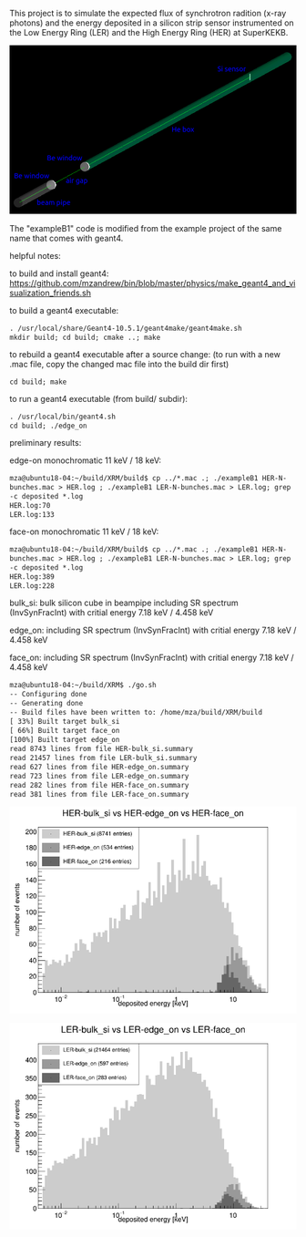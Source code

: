 This project is to simulate the expected flux of synchrotron radition (x-ray photons) and the energy deposited in a silicon strip sensor instrumented on the Low Energy Ring (LER) and the High Energy Ring (HER) at SuperKEKB.

![alt text](https://github.com/mzandrew/XRM/blob/master/XRM-geometry.png "XRM geometry")

The "exampleB1" code is modified from the example project of the same name that comes with geant4.

helpful notes:

to build and install geant4:
https://github.com/mzandrew/bin/blob/master/physics/make_geant4_and_visualization_friends.sh

to build a geant4 executable:

```
. /usr/local/share/Geant4-10.5.1/geant4make/geant4make.sh
mkdir build; cd build; cmake ..; make
```

to rebuild a geant4 executable after a source change:
(to run with a new .mac file, copy the changed mac file into the build dir first)

```
cd build; make
```

to run a geant4 executable (from build/ subdir):

```
. /usr/local/bin/geant4.sh
cd build; ./edge_on
```

preliminary results:

edge-on monochromatic 11 keV / 18 keV:

```
mza@ubuntu18-04:~/build/XRM/build$ cp ../*.mac .; ./exampleB1 HER-N-bunches.mac > HER.log ; ./exampleB1 LER-N-bunches.mac > LER.log; grep -c deposited *.log
HER.log:70
LER.log:133
```

face-on monochromatic 11 keV / 18 keV:

```
mza@ubuntu18-04:~/build/XRM/build$ cp ../*.mac .; ./exampleB1 HER-N-bunches.mac > HER.log ; ./exampleB1 LER-N-bunches.mac > LER.log; grep -c deposited *.log
HER.log:389
LER.log:228
```

bulk_si: bulk silicon cube in beampipe including SR spectrum (InvSynFracInt) with critial energy 7.18 keV / 4.458 keV

edge_on: including SR spectrum (InvSynFracInt) with critial energy 7.18 keV / 4.458 keV

face_on: including SR spectrum (InvSynFracInt) with critial energy 7.18 keV / 4.458 keV

```
mza@ubuntu18-04:~/build/XRM$ ./go.sh
-- Configuring done
-- Generating done
-- Build files have been written to: /home/mza/build/XRM/build
[ 33%] Built target bulk_si
[ 66%] Built target face_on
[100%] Built target edge_on
read 8743 lines from file HER-bulk_si.summary
read 21457 lines from file LER-bulk_si.summary
read 627 lines from file HER-edge_on.summary
read 723 lines from file LER-edge_on.summary
read 282 lines from file HER-face_on.summary
read 381 lines from file LER-face_on.summary
```

![alt text](https://github.com/mzandrew/XRM/blob/master/XRM.HER.png "XRM HER")

![alt text](https://github.com/mzandrew/XRM/blob/master/XRM.LER.png "XRM LER")
